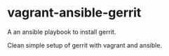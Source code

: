 vagrant-ansible-gerrit
======================

A an ansible playbook to install gerrit.

Clean simple setup of gerrit with vagrant and ansible. 



